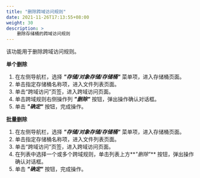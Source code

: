 ```yaml
---
title: "删除跨域访问规则"
date: 2021-11-26T17:13:55+08:00
weight: 30
description: >
    删除存储桶的跨域访问规则
---
```


该功能用于删除跨域访问规则。

**单个删除**

1. 在左侧导航栏，选择 **_"存储/对象存储/存储桶"_** 菜单项，进入存储桶页面。
2. 单击指定存储桶名称项，进入文件列表页面。
2. 单击“跨域访问”页签，进入跨域访问页面。
3. 单击跨域规则右侧操作列 **_"删除"_** 按钮，弹出操作确认对话框。
4. 单击 **_"确定"_** 按钮，完成操作。

**批量删除**

1. 在左侧导航栏，选择 **_"存储/对象存储/存储桶"_** 菜单项，进入存储桶页面。
2. 单击指定存储桶名称项，进入文件列表页面。
2. 单击“跨域访问”页签，进入跨域访问页面。
3. 在列表中选择一个或多个跨域规则，单击列表上方**_"删除"_** 按钮，弹出操作确认对话框。
4. 单击 **_"确定"_** 按钮，完成操作。